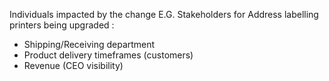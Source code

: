 Individuals impacted by the change
 E.G. Stakeholders for Address labelling printers being upgraded :
 - Shipping/Receiving department
 - Product delivery timeframes (customers)
 - Revenue (CEO visibility)
